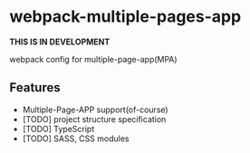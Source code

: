 # webpack-multiple-pages-app

**THIS IS IN DEVELOPMENT**

webpack config for multiple-page-app(MPA)

## Features

* Multiple-Page-APP support(of-course)
* [TODO] project structure specification
* [TODO] TypeScript
* [TODO] SASS, CSS modules

